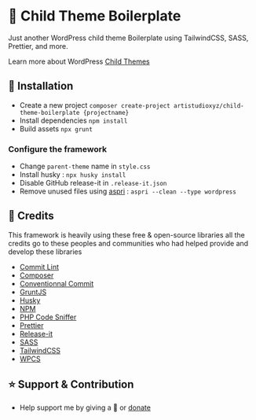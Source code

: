 # 🍔 Child Theme Boilerplate

Just another WordPress child theme Boilerplate using TailwindCSS, SASS, Prettier, and more.

Learn more about WordPress [Child Themes](https://developer.wordpress.org/themes/advanced-topics/child-themes/)

## 📝 Installation
- Create a new project `composer create-project artistudioxyz/child-theme-boilerplate {projectname}`
- Install dependencies `npm install`
- Build assets `npx grunt`

### Configure the framework
- Change `parent-theme` name in `style.css`
- Install husky : `npx husky install`
- Disable GitHub release-it in `.release-it.json`
- Remove unused files using [aspri](https://github.com/artistudioxyz/aspri) : `aspri --clean --type wordpress`

## 🎉 Credits

This framework is heavily using these free & open-source libraries
all the credits go to these peoples and communities
who had helped provide and develop these libraries

- [Commit Lint](https://commitlint.js.org/)
- [Composer](https://getcomposer.org/)
- [Conventionnal Commit](https://www.conventionalcommits.org/en/v1.0.0/)
- [GruntJS](https://gruntjs.com/)
- [Husky](https://typicode.github.io/husky/#/)
- [NPM](https://www.npmjs.com/)
- [PHP Code Sniffer](https://github.com/squizlabs/PHP_CodeSniffer)
- [Prettier](https://prettier.io/)
- [Release-it](https://www.npmjs.com/package/release-it)
- [SASS](https://sass-lang.com/)
- [TailwindCSS](https://tailwindcss.com/)
- [WPCS](https://github.com/WordPress/WordPress-Coding-Standards)

## ⭐️ Support & Contribution
- Help support me by giving a 🌟 or [donate][website]

[website]: https://agung2001.github.io
